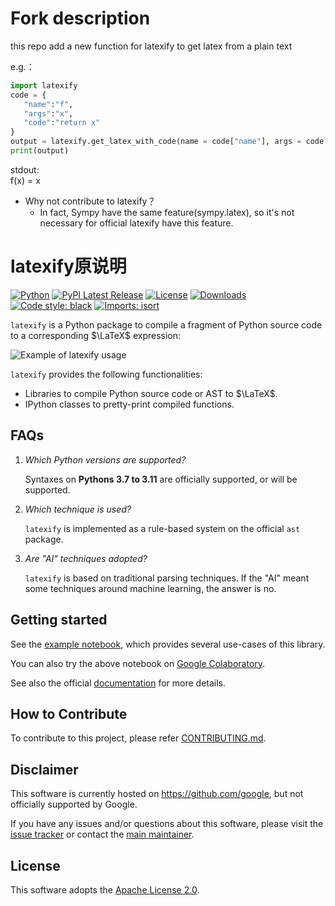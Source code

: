 # Fork description

this repo add a new function for latexify to get latex from a plain text

e.g.：
``` python
import latexify
code = {
   "name":"f",
   "args":"x",
   "code":"return x"
}
output = latexify.get_latex_with_code(name = code["name"], args = code["args"], code = code["code"])
print(output)
```
stdout:  
f(x) = x

- Why not contribute to latexify？
   - In fact, Sympy have the same feature(sympy.latex), so it's not necessary for official latexify have this feature.

# latexify原说明

[![Python](https://img.shields.io/pypi/pyversions/latexify-py.svg)](https://pypi.org/project/latexify-py/)
[![PyPI Latest Release](https://img.shields.io/pypi/v/latexify-py.svg)](https://pypi.org/project/latexify-py/)
[![License](https://img.shields.io/pypi/l/latexify-py.svg)](https://github.com/google/latexify_py/blob/main/LICENSE)
[![Downloads](https://pepy.tech/badge/latexify-py/month)](https://pepy.tech/project/latexify-py)
[![Code style: black](https://img.shields.io/badge/code%20style-black-000000.svg)](https://github.com/psf/black)
[![Imports: isort](https://img.shields.io/badge/%20imports-isort-%231674b1?style=flat&labelColor=ef8336)](https://pycqa.github.io/isort/)

`latexify` is a Python package to compile a fragment of Python source code to a
corresponding $\LaTeX$ expression:

![Example of latexify usage](example.jpg)

`latexify` provides the following functionalities:

* Libraries to compile Python source code or AST to $\LaTeX$.
* IPython classes to pretty-print compiled functions.

## FAQs

1. *Which Python versions are supported?*

   Syntaxes on **Pythons 3.7 to 3.11** are officially supported, or will be supported.

2. *Which technique is used?*

   `latexify` is implemented as a rule-based system on the official `ast` package.

3. *Are "AI" techniques adopted?*

   `latexify` is based on traditional parsing techniques.
   If the "AI" meant some techniques around machine learning, the answer is no.

## Getting started

See the [example notebook](examples/latexify_examples.ipynb), which provides several
use-cases of this library.

You can also try the above notebook on
[Google Colaboratory](https://colab.research.google.com/github/google/latexify_py/blob/main/examples/latexify_examples.ipynb).

See also the official [documentation](docs/index.md) for more details.

## How to Contribute

To contribute to this project, please refer
[CONTRIBUTING.md](https://github.com/google/latexify_py/blob/develop/CONTRIBUTING.md).

## Disclaimer

This software is currently hosted on <https://github.com/google>, but not officially
supported by Google.

If you have any issues and/or questions about this software, please visit the
[issue tracker](https://github.com/google/latexify_py/issues)
or contact the [main maintainer](https://github.com/odashi).

## License

This software adopts the
[Apache License 2.0](https://github.com/google/latexify_py/blob/develop/LICENSE).
